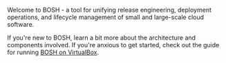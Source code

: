 Welcome to BOSH - a tool for unifying release engineering, deployment operations, and lifecycle management of small and large-scale cloud software.

If you're new to BOSH, learn a bit more about the architecture and components involved. If you're anxious to get started, check out the guide for running [BOSH on VirtualBox](/todo.md).
